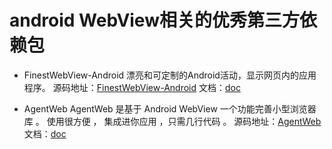 # android WebView相关的优秀第三方依赖包

* FinestWebView-Android 漂亮和可定制的Android活动，显示网页内的应用程序。 
源码地址：[FinestWebView-Android](https://github.com/TheFinestArtist/FinestWebView-Android) 文档：[doc](https://github.com/TheFinestArtist/FinestWebView-Android/blob/master/README.md)

*  AgentWeb  AgentWeb 是基于 Android WebView 一个功能完善小型浏览器库 。 使用很方便 ， 集成进你应用 ，只需几行代码 。
源码地址：[AgentWeb](https://github.com/Justson/AgentWeb) 文档：[doc](https://github.com/Justson/AgentWeb/blob/master/README.md)



